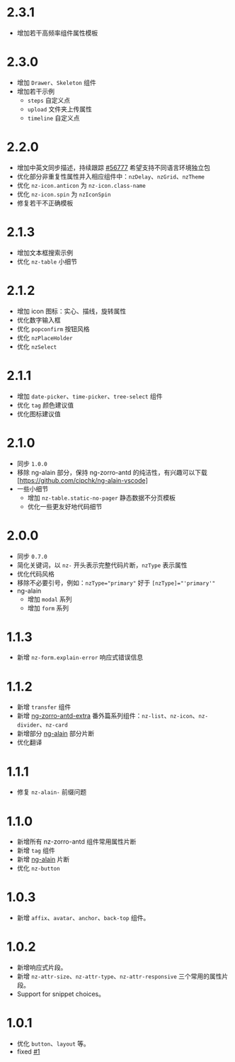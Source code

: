 # 2.3.1

- 增加若干高频率组件属性模板

# 2.3.0

- 增加 `Drawer`、`Skeleton` 组件
- 增加若干示例
  - `steps` 自定义点
  - `upload` 文件夹上传属性
  - `timeline` 自定义点

# 2.2.0

- 增加中英文同步描述，持续跟踪 [#56777](https://github.com/Microsoft/vscode/issues/56777) 希望支持不同语言环境独立包
- 优化部分非重复性属性并入相应组件中：`nzDelay`、`nzGrid`、`nzTheme`
- 优化 `nz-icon.anticon` 为 `nz-icon.class-name`
- 优化 `nz-icon.spin` 为 `nzIconSpin`
- 修复若干不正确模板

# 2.1.3

- 增加文本框搜索示例
- 优化 `nz-table` 小细节

# 2.1.2

- 增加 icon 图标：实心、描线，旋转属性
- 优化数字输入框
- 优化 `popconfirm` 按钮风格
- 优化 `nzPlaceHolder`
- 优化 `nzSelect`

# 2.1.1

- 增加 `date-picker`、`time-picker`、`tree-select` 组件
- 优化 `tag` 颜色建议值
- 优化图标建议值

# 2.1.0

- 同步 `1.0.0`
- 移除 ng-alain 部分，保持 ng-zorro-antd 的纯洁性，有兴趣可以下载 [https://github.com/cipchk/ng-alain-vscode]
- 一些小细节
  - 增加 `nz-table.static-no-pager` 静态数据不分页模板
  - 优化一些更友好地代码细节

# 2.0.0

- 同步 `0.7.0`
- 简化关键词，以 `nz-` 开头表示完整代码片断，`nzType` 表示属性
- 优化代码风格
- 移除不必要引号，例如：`nzType="primary"` 好于 `[nzType]="'primary'"`
- ng-alain
  - 增加 `modal` 系列
  - 增加 `form` 系列

# 1.1.3

+ 新增 `nz-form.explain-error` 响应式错误信息

# 1.1.2

+ 新增 `transfer` 组件
+ 新增 [ng-zorro-antd-extra](https://github.com/cipchk/ng-zorro-antd-extra) 番外篇系列组件：`nz-list`、`nz-icon`、`nz-divider`、`nz-card`
+ 新增部分 [ng-alain](https://github.com/cipchk/ng-alain) 部分片断
+ 优化翻译

# 1.1.1

+ 修复 `nz-alain-` 前缀问题

# 1.1.0

+ 新增所有 nz-zorro-antd 组件常用属性片断
+ 新增 `tag` 组件
+ 新增 [ng-alain](https://github.com/cipchk/ng-alain) 片断
+ 优化 `nz-button`

# 1.0.3

+ 新增 `affix`、`avatar`、`anchor`、`back-top` 组件。

# 1.0.2

+ 新增响应式片段。
+ 新增 `nz-attr-size`、`nz-attr-type`、`nz-attr-responsive` 三个常用的属性片段。
+ Support for snippet choices。

# 1.0.1

+ 优化 `button`、`layout` 等。
+ fixed [#1](https://github.com/cipchk/ng-zorro-vscode/issues/1)
